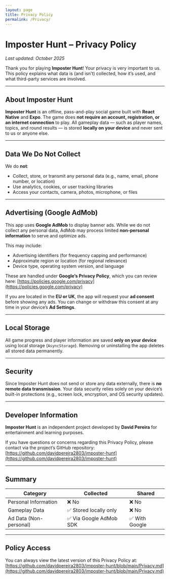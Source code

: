 ```yaml
---
layout: page
title: Privacy Policy
permalink: /Privacy/
---
```


# **Imposter Hunt – Privacy Policy**

*Last updated: October 2025*

Thank you for playing **Imposter Hunt**!
Your privacy is very important to us. This policy explains what data is (and isn’t) collected, how it’s used, and what third-party services are involved.

---

## **About Imposter Hunt**

**Imposter Hunt** is an offline, pass-and-play social game built with **React Native** and **Expo**.
The game does **not require an account, registration, or an internet connection** to play.
All gameplay data — such as player names, topics, and round results — is stored **locally on your device** and never sent to us or anyone else.

---

## **Data We Do Not Collect**

We do **not**:

* Collect, store, or transmit any personal data (e.g., name, email, phone number, or location)
* Use analytics, cookies, or user tracking libraries
* Access your contacts, camera, photos, microphone, or files

---

## **Advertising (Google AdMob)**

This app uses **Google AdMob** to display banner ads.
While we do not collect any personal data, AdMob may process limited **non-personal information** to serve and optimize ads.

This may include:

* Advertising identifiers (for frequency capping and performance)
* Approximate region or location (for regional relevance)
* Device type, operating system version, and language

These are handled under **Google’s Privacy Policy**, which you can review here:
[https://policies.google.com/privacy](https://policies.google.com/privacy)

If you are located in the **EU or UK**, the app will request your **ad consent** before showing any ads.
You can change or withdraw this consent at any time in your device’s **Ad Settings**.

---

## **Local Storage**

All game progress and player information are saved **only on your device** using local storage (`AsyncStorage`).
Removing or uninstalling the app deletes all stored data permanently.

---

## **Security**

Since Imposter Hunt does not send or store any data externally, there is **no remote data transmission**.
Your data security relies solely on your device’s built-in protections (e.g., screen lock, encryption, and OS security updates).

---

## **Developer Information**

**Imposter Hunt** is an independent project developed by **David Pereira** for entertainment and learning purposes.

If you have questions or concerns regarding this Privacy Policy, please contact via the project’s GitHub repository:
[https://github.com/davidpereira2803/imposter-hunt](https://github.com/davidpereira2803/imposter-hunt)

---

## **Summary**

| **Category**           | **Collected**          | **Shared**    |
| ---------------------- | ---------------------- | ------------- |
| Personal Information   | ❌ No                   | ❌ No          |
| Gameplay Data          | ✅ Stored locally only  | ❌ No          |
| Ad Data (Non-personal) | ✅ Via Google AdMob SDK | ✅ With Google |

---

## **Policy Access**

You can always view the latest version of this Privacy Policy at:
[https://github.com/davidpereira2803/imposter-hunt/blob/main/Privacy.md](https://github.com/davidpereira2803/imposter-hunt/blob/main/Privacy.md)
